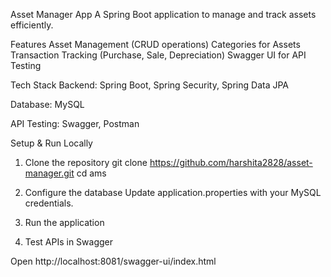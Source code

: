 Asset Manager App 
A Spring Boot application to manage and track assets efficiently.

Features 
Asset Management (CRUD operations)
Categories for Assets
Transaction Tracking (Purchase, Sale, Depreciation)
Swagger UI for API Testing

Tech Stack 
Backend: Spring Boot, Spring Security, Spring Data JPA

Database: MySQL

API Testing: Swagger, Postman

Setup & Run Locally 
1. Clone the repository
   git clone <https://github.com/harshita2828/asset-manager.git>
   cd ams

2. Configure the database
Update application.properties with your MySQL credentials.

3. Run the application

4. Test APIs in Swagger

Open http://localhost:8081/swagger-ui/index.html

